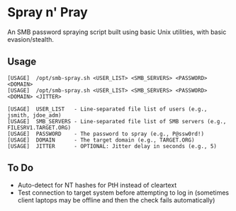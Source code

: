 # Spray n' Pray
An SMB password spraying script built using basic Unix utilities, with basic evasion/stealth.

## Usage
```
[USAGE]  /opt/smb-spray.sh <USER_LIST> <SMB_SERVERS> <PASSWORD> <DOMAIN>
[USAGE]  /opt/smb-spray.sh <USER_LIST> <SMB_SERVERS> <PASSWORD> <DOMAIN> <JITTER>

[USAGE]  USER_LIST   - Line-separated file list of users (e.g., jsmith, jdoe_adm)
[USAGE]  SMB_SERVERS - Line-separated file list of SMB servers (e.g., FILESRV1.TARGET.ORG)
[USAGE]  PASSWORD    - The password to spray (e.g., P@ssw0rd!)
[USAGE]  DOMAIN      - The target domain (e.g., TARGET.ORG)
[USAGE]  JITTER      - OPTIONAL: Jitter delay in seconds (e.g., 5)
```

## To Do
- Auto-detect for NT hashes for PtH instead of cleartext
- Test connection to target system before attempting to log in (sometimes client laptops may be offline and then the check fails automatically)
